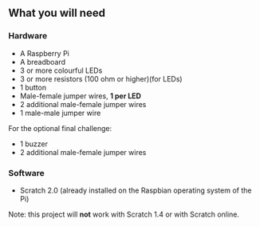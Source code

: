 ## What you will need

### Hardware

+ A Raspberry Pi
+ A breadboard
+ 3 or more colourful LEDs
+ 3 or more resistors (100 ohm or higher)(for LEDs)
+ 1 button
+ Male-female jumper wires, **1 per LED**
+ 2 additional male-female jumper wires
+ 1 male-male jumper wire

For the optional final challenge:
+ 1 buzzer
+ 2 additional male-female jumper wires


### Software

+ Scratch 2.0 (already installed on the Raspbian operating system of the Pi)

Note: this project will **not** work with Scratch 1.4 or with Scratch online.
